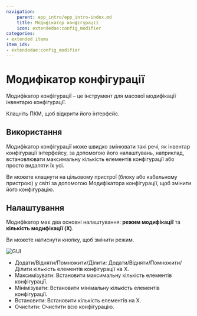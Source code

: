 ```yaml
---
navigation:
    parent: epp_intro/epp_intro-index.md
    title: Модифікатор конфігурації
    icon: extendedae:config_modifier
categories:
- extended items
item_ids:
- extendedae:config_modifier
---
```


# Модифікатор конфігурації

Модифікатор конфігурації – це інструмент для масової модифікації інвентарю конфігурації.

<ItemImage id="extendedae:config_modifier" scale="4"></ItemImage>

Клацніть ПКМ, щоб відкрити його інтерфейс.

## Використання

Модифікатор конфігурації може швидко змінювати такі речі, як інвентар конфігурації інтерфейсу, за допомогою його налаштувань, наприклад, встановлювати максимальну кількість елементів конфігурації або просто видаляти їх усі.

Ви можете клацнути на цільовому пристрої (блоку або кабельному пристрою) у світі за допомогою Модифікатора конфігурації, щоб змінити його конфігурацію.

## Налаштування

Модифікатор має два основні налаштування: **режим модифікації** та **кількість модифікації (X)**.

Ви можете натиснути кнопку, щоб змінити режим.

![GUI](../pic/cm.png)

- Додати/Відняти/Помножити/Ділити: Додати/Відняти/Помножити/Ділити кількість елементів конфігурації на X.
- Максимізувати: Встановити максимальну кількість елементів конфігурації.
- Мінімізувати: Встановити мінімальну кількість елементів конфігурації.
- Встановити: Встановити кількість елементів на X.
- Очистити: Очистити всю конфігурацію.